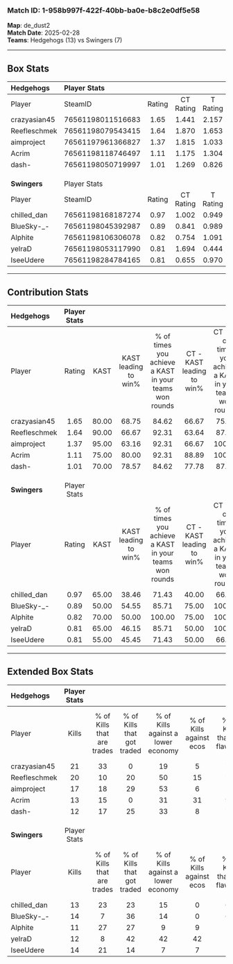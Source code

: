 ### Match ID: 1-958b997f-422f-40bb-ba0e-b8c2e0df5e58  
**Map**: de_dust2  
**Match Date**: 2025-02-28  
**Teams**: Hedgehogs (13) vs Swingers (7)  

---  

## Box Stats  

| **Hedgehogs** | Player Stats      |        |           |          |       |       |       |         |        |      |     |
| :- | :- | :-: | :-: | :-: | :-: | :-: | :-: | :-: | :-: | :-: | :-: |
| Player        | SteamID           | Rating | CT Rating | T Rating | KAST  |  ADR  | Kills | Assists | Deaths | K/D  | HS% |
| crazyasian45  | 76561198011516683 |  1.65  |   1.441   |  2.157   | 80.00 | 115.2 |  21   |    9    |   12   | 1.75 | 76  |
| Reefleschmek  | 76561198079543415 |  1.64  |   1.870   |  1.653   | 90.00 | 106.6 |  20   |    7    |   12   | 1.67 | 20  |
| aimproject    | 76561197961366827 |  1.37  |   1.815   |  1.033   | 95.00 | 84.6  |  17   |    7    |   16   | 1.06 | 35  |
| Acrim         | 76561198118746497 |  1.11  |   1.175   |  1.304   | 75.00 | 72.0  |  13   |    6    |   12   | 1.08 | 46  |
| dash-         | 76561198050719997 |  1.01  |   1.269   |  0.826   | 70.00 | 69.9  |  12   |    8    |   13   | 0.92 | 66  |
|               |                   |        |           |          |       |       |       |         |        |      |     |
|               |                   |        |           |          |       |       |       |         |        |      |     |
|               |                   |        |           |          |       |       |       |         |        |      |     |
| **Swingers**  | Player Stats      |        |           |          |       |       |       |         |        |      |     |
| Player        | SteamID           | Rating | CT Rating | T Rating | KAST  |  ADR  | Kills | Assists | Deaths | K/D  | HS% |
| chilled_dan   | 76561198168187274 |  0.97  |   1.002   |  0.949   | 65.00 | 78.8  |  13   |    4    |   15   | 0.87 | 46  |
| BlueSky-_-    | 76561198045392987 |  0.89  |   0.841   |  0.989   | 50.00 | 86.8  |  14   |    2    |   16   | 0.88 | 57  |
| Alphite       | 76561198106306078 |  0.82  |   0.754   |  1.091   | 70.00 | 77.0  |  11   |    7    |   19   | 0.58 | 81  |
| yelraD        | 76561198053117990 |  0.81  |   1.694   |  0.444   | 65.00 | 64.4  |  12   |    6    |   18   | 0.67 | 58  |
| IseeUdere     | 76561198284784165 |  0.81  |   0.655   |  0.970   | 55.00 | 53.3  |  14   |    0    |   16   | 0.88 | 42  |
---  

## Contribution Stats  

| **Hedgehogs** | Player Stats |       |                      |                                                        |                           |                                                             |                          |                                                            |
| :- | :-: | :-: | :-: | :-: | :-: | :-: | :-: | :-: |
| Player        |    Rating    | KAST  | KAST leading to win% | % of times you achieve a KAST in your teams won rounds | CT - KAST leading to win% | CT - % of times you achieve a KAST in your teams won rounds | T - KAST leading to win% | T - % of times you achieve a KAST in your teams won rounds |
| crazyasian45  |     1.65     | 80.00 |        68.75         |                         84.62                          |           66.67           |                            75.00                            |          71.43           |                           100.00                           |
| Reefleschmek  |     1.64     | 90.00 |        66.67         |                         92.31                          |           63.64           |                            87.50                            |          71.43           |                           100.00                           |
| aimproject    |     1.37     | 95.00 |        63.16         |                         92.31                          |           66.67           |                           100.00                            |          57.14           |                           80.00                            |
| Acrim         |     1.11     | 75.00 |        80.00         |                         92.31                          |           88.89           |                           100.00                            |          66.67           |                           80.00                            |
| dash-         |     1.01     | 70.00 |        78.57         |                         84.62                          |           77.78           |                            87.50                            |          80.00           |                           80.00                            |
|               |              |       |                      |                                                        |                           |                                                             |                          |                                                            |
|               |              |       |                      |                                                        |                           |                                                             |                          |                                                            |
|               |              |       |                      |                                                        |                           |                                                             |                          |                                                            |
| **Swingers**  | Player Stats |       |                      |                                                        |                           |                                                             |                          |                                                            |
| Player        |    Rating    | KAST  | KAST leading to win% | % of times you achieve a KAST in your teams won rounds | CT - KAST leading to win% | CT - % of times you achieve a KAST in your teams won rounds | T - KAST leading to win% | T - % of times you achieve a KAST in your teams won rounds |
| chilled_dan   |     0.97     | 65.00 |        38.46         |                         71.43                          |           40.00           |                            66.67                            |          37.50           |                           75.00                            |
| BlueSky-_-    |     0.89     | 50.00 |        54.55         |                         85.71                          |           75.00           |                           100.00                            |          42.86           |                           75.00                            |
| Alphite       |     0.82     | 70.00 |        50.00         |                         100.00                         |           75.00           |                           100.00                            |          40.00           |                           100.00                           |
| yelraD        |     0.81     | 65.00 |        46.15         |                         85.71                          |           50.00           |                           100.00                            |          42.86           |                           75.00                            |
| IseeUdere     |     0.81     | 55.00 |        45.45         |                         71.43                          |           50.00           |                            66.67                            |          42.86           |                           75.00                            |
---  

## Extended Box Stats  

| **Hedgehogs** | Player Stats |                            |                            |                                    |                         |                              |                                 |        |                             |                                     |                          |                               |                            |
| :- | :-: | :-: | :-: | :-: | :-: | :-: | :-: | :-: | :-: | :-: | :-: | :-: | :-: |
| Player        |    Kills     | % of Kills that are trades | % of Kills that got traded | % of Kills against a lower economy | % of Kills against ecos | % of Kills that are flawless | % of Kills that are close duels | Deaths | % of Deaths that get traded | % of Deaths against a lower economy | % of Deaths against ecos | % of Deaths that are flawless | % of Deaths that are close |
| crazyasian45  |      21      |             33             |             0              |                 19                 |            5            |              71              |                5                |   12   |             25              |                 50                  |            8             |              67               |             0              |
| Reefleschmek  |      20      |             10             |             20             |                 50                 |           15            |              75              |               10                |   12   |             42              |                 33                  |            0             |              50               |             0              |
| aimproject    |      17      |             18             |             29             |                 53                 |            6            |              59              |               12                |   16   |             31              |                 31                  |            0             |              69               |             6              |
| Acrim         |      13      |             15             |             0              |                 31                 |           31            |              92              |                8                |   12   |              8              |                 33                  |            0             |              50               |             0              |
| dash-         |      12      |             17             |             25             |                 33                 |            8            |              75              |                0                |   13   |             31              |                 38                  |            0             |              54               |             8              |
|               |              |                            |                            |                                    |                         |                              |                                 |        |                             |                                     |                          |                               |                            |
|               |              |                            |                            |                                    |                         |                              |                                 |        |                             |                                     |                          |                               |                            |
|               |              |                            |                            |                                    |                         |                              |                                 |        |                             |                                     |                          |                               |                            |
| **Swingers**  | Player Stats |                            |                            |                                    |                         |                              |                                 |        |                             |                                     |                          |                               |                            |
| Player        |    Kills     | % of Kills that are trades | % of Kills that got traded | % of Kills against a lower economy | % of Kills against ecos | % of Kills that are flawless | % of Kills that are close duels | Deaths | % of Deaths that get traded | % of Deaths against a lower economy | % of Deaths against ecos | % of Deaths that are flawless | % of Deaths that are close |
| chilled_dan   |      13      |             23             |             23             |                 15                 |            0            |              62              |                0                |   15   |              7              |                 27                  |            13            |              87               |             7              |
| BlueSky-_-    |      14      |             7              |             36             |                 14                 |            0            |              64              |                0                |   16   |              0              |                 13                  |            13            |              50               |             6              |
| Alphite       |      11      |             27             |             27             |                 9                  |            9            |              55              |                0                |   19   |             26              |                 16                  |            11            |              58               |             11             |
| yelraD        |      12      |             8              |             42             |                 42                 |           42            |              58              |                8                |   18   |             28              |                 17                  |            11            |              78               |             11             |
| IseeUdere     |      14      |             21             |             14             |                 7                  |            7            |              50              |                7                |   16   |              6              |                 19                  |            13            |              100              |             0              |
